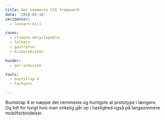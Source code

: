 ```yaml
---
title: Det nemmeste CSS framework
date: '2019-05-18'
skribenter:
  - lennart-kiil

cases:
  - climate-encyclopedia
  - folkets
  - gastrofun
  - klimaleksikon

kunder:
  - per-asmussen

tools:
  - bootstrap-4
  - tachyons

---
```


Bootstrap 4 er næppe det nemmeste og hurtigste at prototype i længere. Og lidt for tungt hvis man virkelig går op i hastighed også på langsommere mobilforbindelser.
